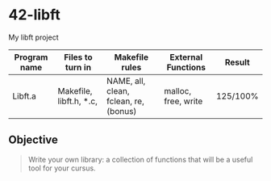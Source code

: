 # 42-libft
My libft project

Program name | Files to turn in | Makefile rules | External Functions | Result
--- | --- | --- | --- | ---
Libft.a | Makefile, libft.h, *.c, | NAME, all, clean, fclean, re, (bonus) | malloc, free, write | 125/100%

## Objective
> Write your own library: a collection of functions that will be a useful tool for your cursus.
